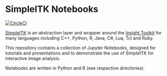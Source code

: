 # SimpleITK Notebooks
[![CircleCI](https://circleci.com/gh/InsightSoftwareConsortium/SimpleITK-Notebooks/tree/master.svg?style=svg)](https://circleci.com/gh/InsightSoftwareConsortium/SimpleITK-Notebooks/tree/master)

[SimpleITK](https://itk.org/Wiki/SimpleITK) is an abstraction layer and wrapper around the [Insight Toolkit](http://www.itk.org) for many languages including C++, Python, R, Java, C#, Lua, Tcl and Ruby.

This repository contains a collection of Jupyter Notebooks, designed for tutorials and  presentations and to demonstrate the use of SimpleITK for interactive image analysis.

Notebooks are written in Python and R (see respective directories).
